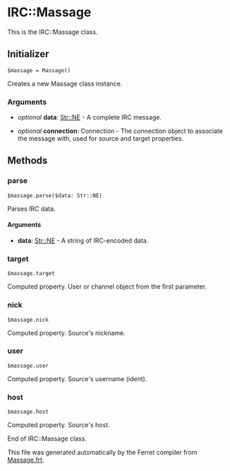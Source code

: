 # IRC::Massage

This is the IRC::Massage class.




## Initializer

```
$massage = Massage()
```

Creates a new Massage class instance.


### Arguments

* *optional* __data__: [Str::NE](/std/doc/String.md) - A complete IRC message.

* *optional* __connection__: Connection - The connection object to associate the message with,
used for source and target properties.

## Methods

### parse

```
$massage.parse($data: Str::NE)
```

Parses IRC data.


#### Arguments

* __data__: [Str::NE](/std/doc/String.md) - A string of IRC-encoded data.



### target

```
$massage.target
```

Computed property. User or channel object from the first parameter.



### nick

```
$massage.nick
```

Computed property. Source's nickname.



### user

```
$massage.user
```

Computed property. Source's username (ident).



### host

```
$massage.host
```

Computed property. Source's host.







End of IRC::Massage class.

This file was generated automatically by the Ferret compiler from
[Massage.frt](../Massage.frt).